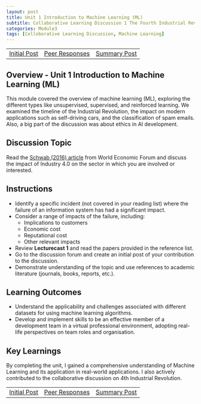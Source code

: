 ```yaml
---
layout: post
title: Unit 1 Introduction to Machine Learning (ML)
subtitle: Collaborative Learning Discussion 1 The Fourth Industrial Revolution
categories: Module3
tags: [Colloborative Learning Discussion, Machine Learning]
---
```

<html lang="en">
    <table>
    <tr>
      <td> <a href="../../../../artefacts/ML-Initial_Post.pdf" target="_blank" class="button large">Initial Post</a></td> 
       <td> <a href="../../../../artefacts/ML-Peer_Response.pdf" target="_blank" class="button large">Peer Responses</a></td> 
       <td> <a href="../../../../artefacts/ML-Summary_Post.pdf" target="_blank" class="button large">Summary Post</a></td> 
    </tr>
</table>
<body>
<h2>Overview - Unit 1 Introduction to Machine Learning (ML)</h2>
<p>This module covered the overview of machine learning (ML), exploring the different types like unsupervised, supervised, and reinforced learning. We examined the timeline of the Industrial Revolution, the impact on modern applications such as self-driving cars, and the classification of spam emails. Also, a big part of the discussion was about ethics in AI development.</p>
  
<h2>Discussion Topic</h2>
<p>Read the <a href="https://www.weforum.org/agenda/2016/01/the-fourth-industrial-revolution-by-klaus-schwab">Schwab (2016) article</a> from World Economic Forum and discuss the impact of Industry 4.0 on the sector in which you are involved or interested.</p>

<h2>Instructions</h2>
<ul>
<li>Identify a specific incident (not covered in your reading list) where the failure of an information system has had a significant impact.</li>
<li>Consider a range of impacts of the failure, including:
<ul>
<li>Implications to customers</li>
<li>Economic cost</li>
<li>Reputational cost</li>
<li>Other relevant impacts</li>
 </ul>
</li>
  
<li>Review <strong>Lecturecast 1</strong> and read the papers provided in the reference list.</li>
<li>Go to the discussion forum and create an initial post of your contribution to the discussion.</li>
<li>Demonstrate understanding of the topic and use references to academic literature (journals, books, reports, etc.).</li>
</ul>

<h2>Learning Outcomes</h2>
<ul>
<li>Understand the applicability and challenges associated with different datasets for using machine learning algorithms.</li>
<li>Develop and implement skills to be an effective member of a development team in a virtual professional environment, adopting real-life perspectives on team roles and organisation.</li>
</ul>
    
 <h2>Key Learnings</h2>
 <p>By completing the unit, I gained a comprehensive understanding of Machine Learning and its application in real-world applications. I also actively contributed to the collaborative discussion on 4th Industrial Revolution.</p>
 
</body>
</html>

<table>
    <tr>
      <td> <a href="../../../../artefacts/ML-Initial_Post.pdf" target="_blank" class="button large">Initial Post</a></td> 
       <td> <a href="../../../../artefacts/ML-Peer_Response.pdf" target="_blank" class="button large">Peer Responses</a></td> 
       <td> <a href="../../../../artefacts/ML-Summary_Post.pdf" target="_blank" class="button large">Summary Post</a></td> 
    </tr>
</table>
